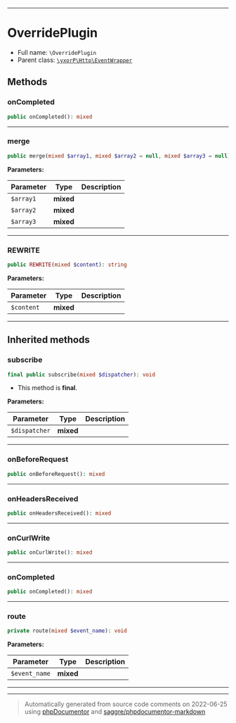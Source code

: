 ***

# OverridePlugin





* Full name: `\OverridePlugin`
* Parent class: [`\yxorP\Http\EventWrapper`](./yxorP/Http/EventWrapper.md)




## Methods


### onCompleted



```php
public onCompleted(): mixed
```











***

### merge



```php
public merge(mixed $array1, mixed $array2 = null, mixed $array3 = null): array
```








**Parameters:**

| Parameter | Type | Description |
|-----------|------|-------------|
| `$array1` | **mixed** |  |
| `$array2` | **mixed** |  |
| `$array3` | **mixed** |  |




***

### REWRITE



```php
public REWRITE(mixed $content): string
```








**Parameters:**

| Parameter | Type | Description |
|-----------|------|-------------|
| `$content` | **mixed** |  |




***


## Inherited methods


### subscribe



```php
final public subscribe(mixed $dispatcher): void
```





* This method is **final**.


**Parameters:**

| Parameter | Type | Description |
|-----------|------|-------------|
| `$dispatcher` | **mixed** |  |




***

### onBeforeRequest



```php
public onBeforeRequest(): mixed
```











***

### onHeadersReceived



```php
public onHeadersReceived(): mixed
```











***

### onCurlWrite



```php
public onCurlWrite(): mixed
```











***

### onCompleted



```php
public onCompleted(): mixed
```











***

### route



```php
private route(mixed $event_name): void
```








**Parameters:**

| Parameter | Type | Description |
|-----------|------|-------------|
| `$event_name` | **mixed** |  |




***


***
> Automatically generated from source code comments on 2022-06-25 using [phpDocumentor](http://www.phpdoc.org/) and [saggre/phpdocumentor-markdown](https://github.com/Saggre/phpDocumentor-markdown)
